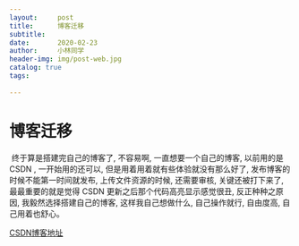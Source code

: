 ```yaml
---
layout:     post
title:      博客迁移
subtitle:   
date:       2020-02-23
author:     小林同学
header-img: img/post-web.jpg
catalog: true
tags:
    
---
```


# **博客迁移**

​        终于算是搭建完自己的博客了, 不容易啊, 一直想要一个自己的博客, 以前用的是 CSDN , 一开始用的还可以, 但是用着用着就有些体验就没有那么好了, 发布博客的时候不能第一时间就发布, 上传文件资源的时候, 还需要审核, 关键还被打下来了, 最最重要的就是觉得 CSDN 更新之后那个代码高亮显示感觉很丑, 反正种种之原因, 我毅然选择搭建自己的博客, 这样我自己想做什么, 自己操作就行, 自由度高, 自己用着也舒心。

[CSDN博客地址](https://me.csdn.net/Brave_boy666)

